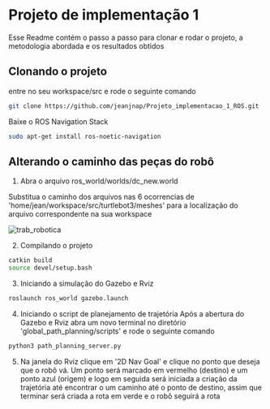 # Projeto de implementação 1

Esse Readme contém o passo a passo para clonar e rodar o projeto, a metodologia abordada e os resultados obtidos

## Clonando o projeto
entre no seu workspace/src e rode o seguinte comando
```bash
git clone https://github.com/jeanjnap/Projeto_implementacao_1_ROS.git
```

Baixe o ROS Navigation Stack
```bash
sudo apt-get install ros-noetic-navigation
```

## Alterando o caminho das peças do robô

1. Abra o arquivo 
ros_world/worlds/dc_new.world

Substitua o caminho dos arquivos nas 6 ocorrencias de 'home/jean/workspace/src/turtlebot3/meshes' para a localização do arquivo correspondente na sua workspace

![trab_robotica](https://github.com/jeanjnap/Projeto_implementacao_1_ROS/assets/26336215/a75bf981-d8f2-4d98-90f6-6a703ab50541)

2. Compilando o projeto

```bash
catkin build
source devel/setup.bash
```

3. Iniciando a simulação do Gazebo e Rviz

```bash
roslaunch ros_world gazebo.launch
```

4. Iniciando o script de planejamento de trajetória
Após a abertura do Gazebo e Rviz abra um novo terminal no diretório 'global_path_planning/scripts' e rode o seguinte comando

```bash
python3 path_planning_server.py
```

5. Na janela do Rviz clique em '2D Nav Goal' e clique no ponto que deseja que o robô vá.
Um ponto será marcado em vermelho (destino) e um ponto azul (origem) e logo em seguida será iniciada a criação da trajetória até encontrar o um caminho até o ponto de destino, assim que terminar será criada a rota em verde e o robô seguirá a rota
